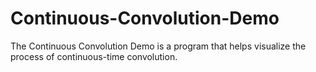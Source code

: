 # Continuous-Convolution-Demo
The Continuous Convolution Demo is a program that helps visualize the process of continuous-time convolution.
